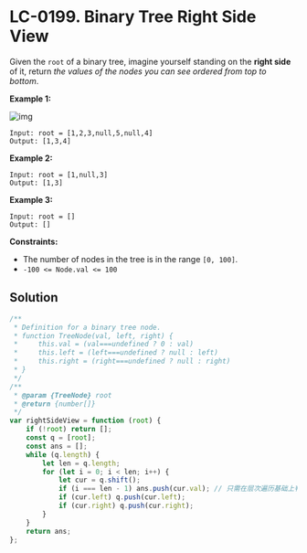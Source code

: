# LC-0199. Binary Tree Right Side View

Given the `root` of a binary tree, imagine yourself standing on the **right side** of it, return _the values of the nodes you can see ordered from top to bottom_.

**Example 1:**

![img](https://assets.leetcode.com/uploads/2021/02/14/tree.jpg)

```
Input: root = [1,2,3,null,5,null,4]
Output: [1,3,4]
```

**Example 2:**

```
Input: root = [1,null,3]
Output: [1,3]
```

**Example 3:**

```
Input: root = []
Output: []
```

**Constraints:**

-   The number of nodes in the tree is in the range `[0, 100]`.
-   `-100 <= Node.val <= 100`

## Solution

```javascript
/**
 * Definition for a binary tree node.
 * function TreeNode(val, left, right) {
 *     this.val = (val===undefined ? 0 : val)
 *     this.left = (left===undefined ? null : left)
 *     this.right = (right===undefined ? null : right)
 * }
 */
/**
 * @param {TreeNode} root
 * @return {number[]}
 */
var rightSideView = function (root) {
    if (!root) return [];
    const q = [root];
    const ans = [];
    while (q.length) {
        let len = q.length;
        for (let i = 0; i < len; i++) {
            let cur = q.shift();
            if (i === len - 1) ans.push(cur.val); // 只需在层次遍历基础上判断是否为当层最后一个元素
            if (cur.left) q.push(cur.left);
            if (cur.right) q.push(cur.right);
        }
    }
    return ans;
};
```
